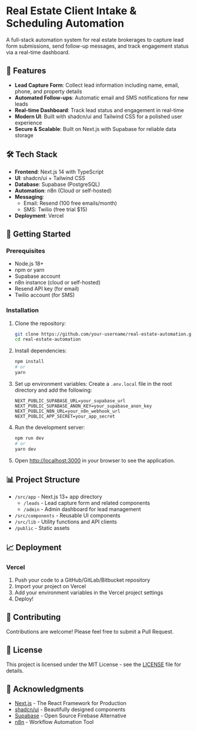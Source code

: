 # Real Estate Client Intake & Scheduling Automation

A full-stack automation system for real estate brokerages to capture lead form submissions, send follow-up messages, and track engagement status via a real-time dashboard.

## 🚀 Features

- **Lead Capture Form**: Collect lead information including name, email, phone, and property details
- **Automated Follow-ups**: Automatic email and SMS notifications for new leads
- **Real-time Dashboard**: Track lead status and engagement in real-time
- **Modern UI**: Built with shadcn/ui and Tailwind CSS for a polished user experience
- **Secure & Scalable**: Built on Next.js with Supabase for reliable data storage

## 🛠️ Tech Stack

- **Frontend**: Next.js 14 with TypeScript
- **UI**: shadcn/ui + Tailwind CSS
- **Database**: Supabase (PostgreSQL)
- **Automation**: n8n (Cloud or self-hosted)
- **Messaging**:
  - Email: Resend (100 free emails/month)
  - SMS: Twilio (free trial $15)
- **Deployment**: Vercel

## 🚀 Getting Started

### Prerequisites

- Node.js 18+
- npm or yarn
- Supabase account
- n8n instance (cloud or self-hosted)
- Resend API key (for email)
- Twilio account (for SMS)

### Installation

1. Clone the repository:
   ```bash
   git clone https://github.com/your-username/real-estate-automation.git
   cd real-estate-automation
   ```

2. Install dependencies:
   ```bash
   npm install
   # or
   yarn
   ```

3. Set up environment variables:
   Create a `.env.local` file in the root directory and add the following:
   ```env
   NEXT_PUBLIC_SUPABASE_URL=your_supabase_url
   NEXT_PUBLIC_SUPABASE_ANON_KEY=your_supabase_anon_key
   NEXT_PUBLIC_N8N_URL=your_n8n_webhook_url
   NEXT_PUBLIC_APP_SECRET=your_app_secret
   ```

4. Run the development server:
   ```bash
   npm run dev
   # or
   yarn dev
   ```

5. Open [http://localhost:3000](http://localhost:3000) in your browser to see the application.

## 📊 Project Structure

- `/src/app` - Next.js 13+ app directory
  - `/leads` - Lead capture form and related components
  - `/admin` - Admin dashboard for lead management
- `/src/components` - Reusable UI components
- `/src/lib` - Utility functions and API clients
- `/public` - Static assets

## 📈 Deployment

### Vercel

1. Push your code to a GitHub/GitLab/Bitbucket repository
2. Import your project on Vercel
3. Add your environment variables in the Vercel project settings
4. Deploy!

## 🤝 Contributing

Contributions are welcome! Please feel free to submit a Pull Request.

## 📄 License

This project is licensed under the MIT License - see the [LICENSE](LICENSE) file for details.

## 🙏 Acknowledgments

- [Next.js](https://nextjs.org/) - The React Framework for Production
- [shadcn/ui](https://ui.shadcn.com/) - Beautifully designed components
- [Supabase](https://supabase.com/) - Open Source Firebase Alternative
- [n8n](https://n8n.io/) - Workflow Automation Tool
